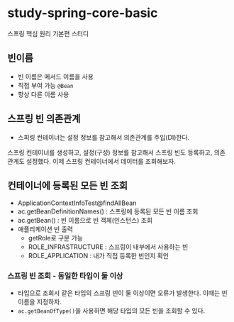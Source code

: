 # study-spring-core-basic
스프링 핵심 원리 기본편 스터디


## 빈이름
- 빈 이름은 메서드 이름을 사용 
- 직접 부여 가능 `@Bean`
- 항상 다른 이름 사용 

## 스프링 빈 의존관계
- 스피링 컨테이너는 설정 정보를 참고해서 의존관계를 주입(DI)한다. 

스프링 컨테이너를 생성하고, 설정(구성) 정보를 참고해서 스프링 빈도 등록하고, 의존관계도 설정했다.
이제 스프링 컨테이너에서 데이터를 조회해보자.

## 컨테이너에 등록된 모든 빈 조회 
- ApplicationContextInfoTest@findAllBean 
- ac.getBeanDefinitionNames() : 스프링에 등록된 모든 빈 이름 조회 
- ac.getBean() : 빈 이름으로 빈 객체(인스턴스) 조회 
- 애플리케이션 빈 출력
  - getRole로 구분 가능
  - ROLE_INFRASTRUCTURE : 스프링이 내부에서 사용하는 빈
  - ROLE_APPLICATION : 내가 직접 등록한 빈인지 확인 
### 스프링 빈 조회 - 동일한 타입이 둘 이상
- 타입으로 조회시 같은 타입의 스프링 빈이 둘 이상이면 오류가 발생한다. 이때는 빈 이름을 지정하자.
- `ac.getBeanOfType()`을 사용하면 해당 타입의 모든 빈을 조회할 수 있다.